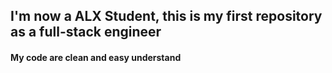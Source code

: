 ## I'm now a ALX Student, this is my first repository as a full-stack engineer
#### My code are clean and easy understand
